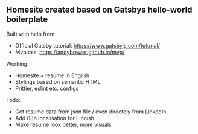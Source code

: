 ## Homesite created based on Gatsbys hello-world boilerplate

Built with help from
- Official Gatsby tutorial: <https://www.gatsbyjs.com/tutorial/>
- Mvp.css: <https://andybrewer.github.io/mvp/>

Working:
- Homesite + resume in English
- Stylings based on semantic HTML
- Prittier, eslint etc. configs

Todo:
- Get resume data from json file / even directely from LinkedIn. 
- Add i18n localisation for Finnish
- Make resume look better, more visuals 
